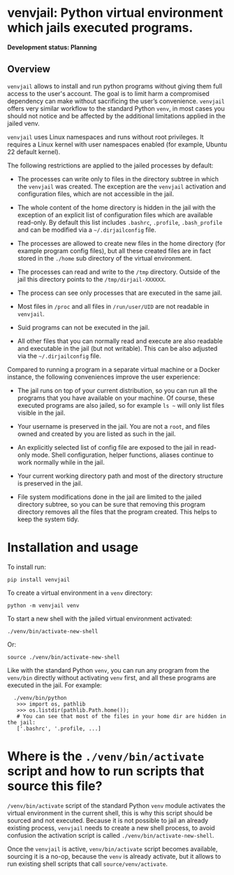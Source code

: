 # venvjail: Python virtual environment which jails executed programs.

**Development status: Planning**

## Overview

`venvjail` allows to install and run python programs without giving
them full access to the user's account. The goal is to limit harm a
compromised dependency can make without sacrificing the user’s
convenience. `venvjail` offers very similar workflow to the standard
Python `venv`, in most cases you should not notice and be affected by
the additional limitations applied in the jailed venv.

`venvjail` uses Linux namespaces and runs without root privileges. It
requires a Linux kernel with user namespaces enabled (for example,
Ubuntu 22 default kernel).

The following restrictions are applied to the jailed processes by default:

* The processes can write only to files in the directory subtree in
   which the `venvjail` was created. The exception are the
  `venvjail` activation and configuration files, which are not
  accessible in the jail.

* The whole content of the home directory is hidden in the jail with
  the exception of an explicit list of configuration files which are
  available read-only. By default this list includes `.bashrc`,
  `.profile`, `.bash_profile` and can be modified via a
  `~/.dirjailconfig` file.

* The processes are allowed to create new files in the home directory
  (for example program config files), but all these created files are
  in fact stored in the `./home` sub directory of the virtual
  environment.

* The processes can read and write to the `/tmp` directory. Outside of
  the jail this directory points to the `/tmp/dirjail-XXXXXX`.

* The process can see only processes that are executed in the same jail.

* Most files in `/proc` and all files in `/run/user/UID` are not
  readable in `venvjail`.

* Suid programs can not be executed in the jail.

* All other files that you can normally read and execute are also
  readable and executable in the jail (but not writable). This can be
  also adjusted via the `~/.dirjailconfig` file.

Compared to running a program in a separate virtual machine or a
Docker instance, the following conveniences improve the user
experience:

* The jail runs on top of your current distribution, so you can run
  all the programs that you have available on your machine. Of course,
  these executed programs are also jailed, so for example `ls ~` will
  only list files visible in the jail.

* Your username is preserved in the jail. You are not a `root`, and
  files owned and created by you are listed as such in the jail.

* An explicitly selected list of config file are exposed to the
  jail in read-only mode. Shell configuration, helper functions,
  aliases continue to work normally while in the jail.

* Your current working directory path and most of the directory
  structure is preserved in the jail.

* File system modifications done in the jail are limited to the jailed
  directory subtree, so you can be sure that removing this program
  directory removes all the files that the program created. This helps
  to keep the system tidy.

# Installation and usage

To install run:

    pip install venvjail

To create a virtual environment in a `venv` directory:

    python -m venvjail venv

To start a new shell with the jailed virtual environment activated:

    ./venv/bin/activate-new-shell

Or:

    source ./venv/bin/activate-new-shell


Like with the standard Python `venv`, you can run any program from the
`venv/bin` directly without activating `venv` first, and all these
programs are executed in the jail. For example:

      ./venv/bin/python
       >>> import os, pathlib
       >>> os.listdir(pathlib.Path.home());
       # You can see that most of the files in your home dir are hidden in the jail:
       ['.bashrc', '.profile, ...]


# Where is the `./venv/bin/activate` script and how to run scripts that source this file?

`/venv/bin/activate` script of the standard Python `venv` module
activates the virtual environment in the current shell, this is why
this script should be sourced and not executed. Because it is not
possible to jail an already existing process, `venvjail` needs to
create a new shell process, to avoid confusion the activation script
is called `./venv/bin/activate-new-shell`.

Once the `venvjail` is active, `venv/bin/activate` script becomes
available, sourcing it is a no-op, because the `venv` is already
activate, but it allows to run existing shell scripts that call
`source/venv/activate`.
